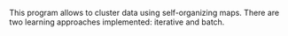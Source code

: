 This program allows to cluster data using self-organizing maps. There are two learning approaches implemented: iterative and batch. 
